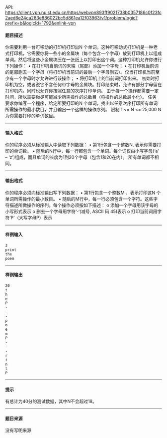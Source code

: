 API: https://client.vpn.nuist.edu.cn/https/webvpn893ff9021738b0357186c0f23fc2aed6e24ca283e886022bc5d861ea12f03963/v1/problem/logic?prefix=b&logicId=1792&enlink-vpn

#### 题目描述

你需要利用一台可移动的打印机打印出N 个单词。这种可移动式打印机是一种老式打印机，它需要你将一些小的金属块（每个包含一个字母）放到打印机上以组成单词。然后将这些小金属块压在一张纸上以打印出这个词。这种打印机允许你进行下列操作： • 在打印机当前词的末端（尾部）添加一个字母； • 在打印机当前词的尾部删去一个字母（将打印机当前词的最后一个字母删去）。仅当打印机当前至少有一个字母时才允许进行该操作； • 将打印机上的当前词打印出来。 初始时打印机为空，或者说它不含任何带字母的金属块。打印结束时，允许有部分字母留在打印机内。同时也允许你按照任意的次序打印单词。 由于每一个操作都需要一定时间，所以需要你尽可能减少所需操作的总数目（将操作的总数最小化）。 任务 要求你编写一个程序，给定所要打印的N 个单词，找出以任意次序打印所有单词所需操作的最小数目，并且输出一个这样的操作序列。 限制 1 <= N <= 25,000 N为你需要打印的单词数目。

---

#### 输入格式

你的程序必须从标准输入中读取下列数据： • 第1行包含一个整数N, 表示你需要打印的单词数。 • 随后的N行中，每一行都包含一个单词。每个词仅由小写字母(‘a’ – ‘z’)组成，而且单词的长度为1到20个字母（包含1和20在内）。 所有单词都不相同。

---

#### 输出格式

你的程序必须向标准输出写下列数据： • 第1行包含一个整数M ，表示打印这N 个单词所需操作的最小数目。 • 随后的M行中，每一行必须包含一个字符。这些字符描述所做操作的序列。每个操作必须按如下描述： o 添加一个字母用该字母的小写形式表示 o 删去一个字母用字符‘-‘(减号, ASCII 码 45)表示 o 打印当前词用字符‘P’（大写字母P）表示

---

#### 样例输入
```
3
print
the
poem

```

---

#### 样例输出
```
20
t
h
e
P
-
-
-
p
o
e
m
P
-
-
-
r
i
n
t
P

```

---

#### 提示

有总计为40分的测试数据，其中N不会超过18。

---

#### 题目来源

没有写明来源